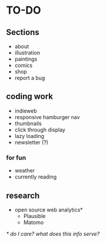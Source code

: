 # TO-DO

## Sections

-  about
- illustration
- paintings
- comics
- shop
- report a bug

## coding work
- indieweb
- responsive hamburger nav
- thumbnails
- click through display
- lazy loading
- newsletter (?)

### for fun
- weather
- currently reading

## research
- open source web analytics*
    - Plausible
    - Matomo

_* do I care? what does this info serve?_